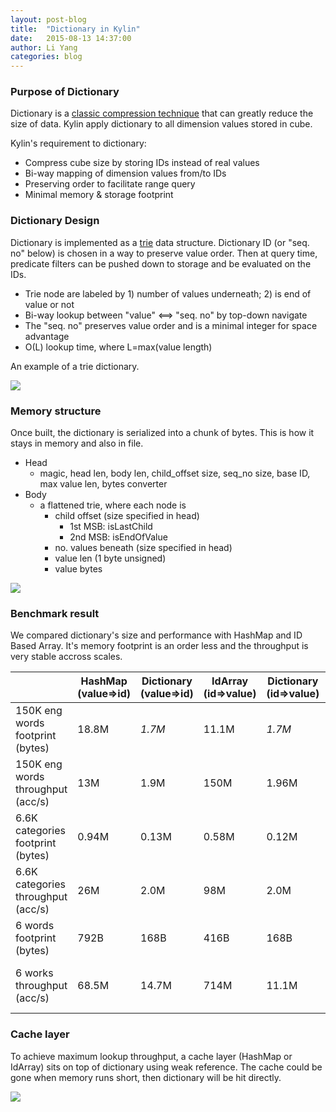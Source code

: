 ```yaml
---
layout: post-blog
title:  "Dictionary in Kylin"
date:   2015-08-13 14:37:00
author: Li Yang
categories: blog
---
```


### Purpose of Dictionary

Dictionary is a [classic compression technique](https://en.wikipedia.org/wiki/Dictionary_coder) that can greatly reduce the size of data. Kylin apply dictionary to all dimension values stored in cube.

Kylin's requirement to dictionary:

* Compress cube size by storing IDs instead of real values
* Bi-way mapping of dimension values from/to IDs
* Preserving order to facilitate range query
* Minimal memory & storage footprint

### Dictionary Design

Dictionary is implemented as a [trie](https://en.wikipedia.org/wiki/Trie) data structure. Dictionary ID (or "seq. no" below) is chosen in a way to preserve value order. Then at query time, predicate filters can be pushed down to storage and be evaluated on the IDs.

* Trie node are labeled by 1) number of values underneath; 2) is end of value or not
* Bi-way lookup between "value" <==> "seq. no" by top-down navigate
* The "seq. no" preserves value order and is a minimal integer for space advantage
* O(L) lookup time, where L=max(value length)

An example of a trie dictionary.

![](/images/develop/dictionary-trie-sample.png)

### Memory structure

Once built, the dictionary is serialized into a chunk of bytes. This is how it stays in memory and also in file.

* Head
   * magic, head len, body len, child_offset size, seq_no size, base ID, max value len, bytes converter
* Body
   * a flattened trie, where each node is
      * child offset (size specified in head)
         * 1st MSB: isLastChild
         * 2nd MSB: isEndOfValue
      * no. values beneath (size specified in head)
      * value len (1 byte unsigned)
      * value bytes

![](/images/develop/dictionary-bytes-format.png)

### Benchmark result

We compared dictionary's size and performance with HashMap and ID Based Array. It's memory footprint is an order less and the throughput is very stable accross scales.

|                                     | HashMap (value=>id) | Dictionary (value=>id) | IdArray (id=>value) | Dictionary (id=>value) |                      |     
| ------------------------------------|---------------------|------------------------|---------------------|------------------------|----------------------|
| 150K eng words footprint (bytes)    | 18.8M               | *1.7M*                 | 11.1M               | *1.7M*                 | 1.4M raw size        |
| 150K eng words throughput (acc/s)   | 13M                 | 1.9M                   | 150M                | 1.96M                  | 31 max value len     |
| 6.6K categories footprint (bytes)   | 0.94M               | 0.13M                  | 0.58M               | 0.12M                  | 0.1M raw size        |
| 6.6K categories throughput (acc/s)  | 26M                 | 2.0M                   | 98M                 | 2.0M                   | 30 max value len     |
| 6 words footprint (bytes)           | 792B                | 168B                   | 416B                | 168B                   | 33B raw size         |
| 6 works throughput (acc/s)          | 68.5M               | 14.7M                  | 714M                | 11.1M                  | 9 max value len      |

### Cache layer

To achieve maximum lookup throughput, a cache layer (HashMap or IdArray) sits on top of dictionary using weak reference. The cache could be gone when memory runs short, then dictionary will be hit directly.

![](/images/develop/dictionary-cache-layer.png)

